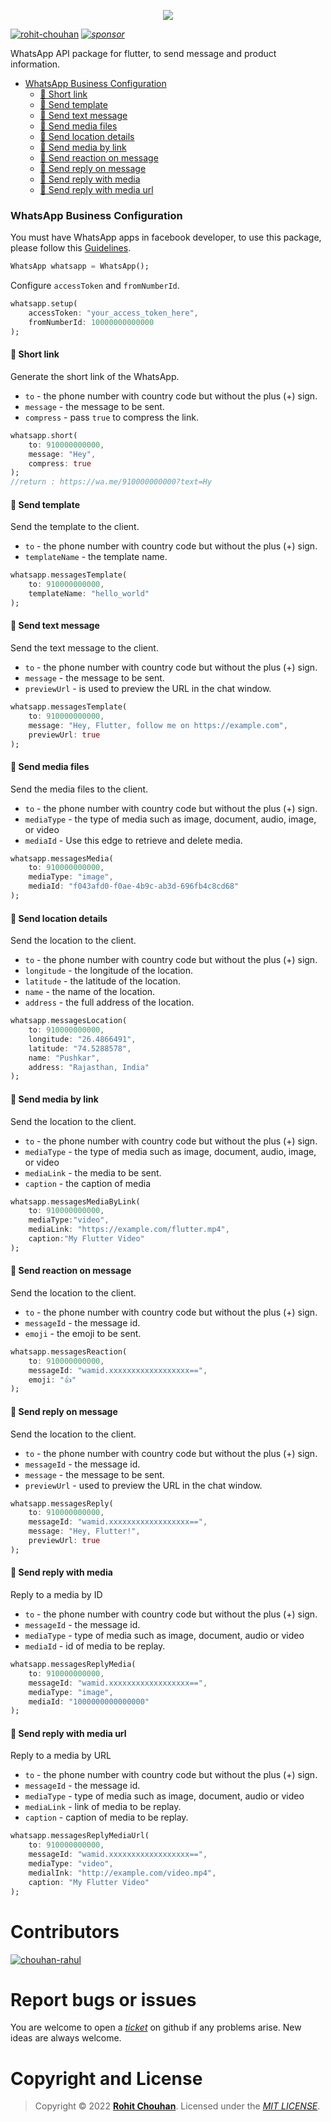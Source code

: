 <p align="center"><img src="https://raw.githubusercontent.com/rohit-chouhan/whatsapp/main/img/banner.png"/></p>

[![rohit-chouhan](https://user-images.githubusercontent.com/82075108/182797964-a92e0c59-b9ef-432d-92af-63b6475a4b1c.svg)](https://www.github.com/rohit-chouhan)
_[![sponsor](https://user-images.githubusercontent.com/82075108/182797969-11208ddc-b84c-4618-8534-18388d24ac18.svg)](https://github.com/sponsors/rohit-chouhan)_

WhatsApp API package for flutter, to send message and product information.
- [WhatsApp Business Configuration](#whatsapp-business-configuration)
	- [💬 Short link](#💬-short-link)
	- [💬 Send template](#💬-send-template)
	- [💬 Send text message](#💬-send-text-message)
	- [💬 Send media files](#💬-send-media-files)
	- [💬 Send location details](#💬-send-location-details)
	- [💬 Send media by link](#💬-send-media-by-link)
	- [💬 Send reaction on message](#💬-send-reaction-on-message)
	- [💬 Send reply on message](#💬-send-reply-on-message)
	- [💬 Send reply with media](#💬-send-reply-with-media)
	- [💬 Send reply with media url](#💬-send-reply-with-media-url)

### WhatsApp Business Configuration
You must have WhatsApp apps in facebook developer, to use this package, please follow this [Guidelines](https://developers.facebook.com/).

```dart 
WhatsApp whatsapp = WhatsApp();
```
Configure `accessToken` and `fromNumberId`.

```dart
whatsapp.setup(
	accessToken: "your_access_token_here",
	fromNumberId: 10000000000000
);
```

#### 💬 Short link
Generate the short link of the WhatsApp.
- `to` - the phone number with country code but without the plus (+) sign.
- `message` - the message to be sent.
- `compress` - pass `true` to compress the link.

```dart
whatsapp.short(
	to: 910000000000,
	message: "Hey",
	compress: true
);
//return : https://wa.me/910000000000?text=Hy
```

#### 💬 Send template
Send the template to the client.
- `to` - the phone number with country code but without the plus (+) sign.
- `templateName` - the template name.

```dart
whatsapp.messagesTemplate(
	to: 910000000000, 
	templateName: "hello_world"
);
```

#### 💬 Send text message
Send the text message to the client.
- `to` - the phone number with country code but without the plus (+) sign.
- `message` - the message to be sent.
- `previewUrl` - is used to preview the URL in the chat window.

```dart
whatsapp.messagesTemplate(
	to: 910000000000,
	message: "Hey, Flutter, follow me on https://example.com",
	previewUrl: true
);
```
#### 💬 Send media files
Send the media files to the client.
- `to` - the phone number with country code but without the plus (+) sign.
- `mediaType` - the type of media such as image, document, audio, image, or video
- `mediaId` - Use this edge to retrieve and delete media.
  
```dart
whatsapp.messagesMedia(
	to: 910000000000,
	mediaType: "image",
	mediaId: "f043afd0-f0ae-4b9c-ab3d-696fb4c8cd68"
);
```

#### 💬 Send location details
Send the location to the client.
- `to` - the phone number with country code but without the plus (+) sign.
- `longitude` - the longitude of the location.
- `latitude` - the latitude of the location.
- `name` - the name of the location.
- `address` - the full address of the location.

```dart
whatsapp.messagesLocation(
	to: 910000000000,
	longitude: "26.4866491",
	latitude: "74.5288578",
	name: "Pushkar",
	address: "Rajasthan, India"
);
```
#### 💬 Send media by link
Send the location to the client.
- `to` - the phone number with country code but without the plus (+) sign.
- `mediaType` - the type of media such as image, document, audio, image, or video
- `mediaLink` - the media to be sent.
- `caption` - the caption of media

```dart
whatsapp.messagesMediaByLink(
	to: 910000000000,
	mediaType:"video",
	mediaLink: "https://example.com/flutter.mp4",
	caption:"My Flutter Video"
);
```

#### 💬 Send reaction on message
Send the location to the client.
- `to` - the phone number with country code but without the plus (+) sign.
- `messageId` - the message id.
- `emoji` - the emoji to be sent.

```dart
whatsapp.messagesReaction(
	to: 910000000000,
	messageId: "wamid.xxxxxxxxxxxxxxxxxx==",
	emoji: "👍"
);
```
#### 💬 Send reply on message
Send the location to the client.
- `to` - the phone number with country code but without the plus (+) sign.
- `messageId` - the message id.
- `message` - the message to be sent.
- `previewUrl` - used to preview the URL in the chat window.

```dart
whatsapp.messagesReply(
	to: 910000000000,
	messageId: "wamid.xxxxxxxxxxxxxxxxxx==",
	message: "Hey, Flutter!",
	previewUrl: true
);
```
#### 💬 Send reply with media
  Reply to a media by ID
  - `to` - the phone number with country code but without the plus (+) sign.
  - `messageId` - the message id.
  - `mediaType` - type of media such as image, document, audio or video
  - `mediaId` - id of media to be replay.

```dart
whatsapp.messagesReplyMedia(
	to: 910000000000,
	messageId: "wamid.xxxxxxxxxxxxxxxxxx==",
	mediaType: "image",
	mediaId: "1000000000000000"
);
```

#### 💬 Send reply with media url
  Reply to a media by URL
  - `to` - the phone number with country code but without the plus (+) sign.
  - `messageId` - the message id.
  - `mediaType` - type of media such as image, document, audio or video
  - `mediaLink` - link of media to be replay.
  - `caption` - caption of media to be replay.

```dart
whatsapp.messagesReplyMediaUrl(
	to: 910000000000,
	messageId: "wamid.xxxxxxxxxxxxxxxxxx==",
	mediaType: "video",
	medialInk: "http://example.com/video.mp4",
	caption: "My Flutter Video"
);
```
# Contributors

[![chouhan-rahul](https://user-images.githubusercontent.com/82075108/193220114-cd307ff4-9176-448c-9be6-e8bdee70206d.svg)
](https://github.com/chouhan-rahul)
# Report bugs or issues

You are welcome to open a _[ticket](https://github.com/rohit-chouhan/whatsapp/issues)_ on github if any problems arise. New ideas are always welcome.

# Copyright and License

> Copyright © 2022 **[Rohit Chouhan](https://rohitchouhan.com)**. Licensed under the _[MIT LICENSE](https://github.com/rohit-chouhan/whatsapp/blob/main/LICENSE)_.